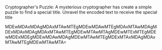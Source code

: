 Cryptographer's Puzzle: A mysterious cryptographer has create a simple puzzle to find a special title. Unravel the encoded text to receive the special title

MDEwMDAxMDAgMDAxMTAwMTEgMDEwMDAwMTEgMDAxMTAwMDAgMDExMDAxMDAgMDAxMTAwMTEgMDEwMTAwMTAgMDEwMTExMTEgMDEwMDExMDEgMDEwMDAwMDAgMDEwMTAwMTEgMDExMTAxMDAgMDAxMTAwMTEgMDEwMTAwMTA=

